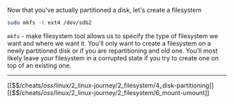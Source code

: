 Now that you've actually partitioned a disk, let's create a filesystem

``` bash
sudo mkfs -t ext4 /dev/sdb2
```

`mkfs` - make filesystem tool allows us to specify the type of filesystem we want and where we want it. 
You'll only want to create a filesystem on a newly partitioned disk or if you are repartitioning and old one. 
You'll most likely leave your filesystem in a corrupted state if you try to create one on top of an existing one. 

---
[[$$$/$cheats/$oss/$linux/2_linux-journey/2_filesystem/4_disk-partitioning]]
[[$$$/$cheats/$oss/$linux/2_linux-journey/2_filesystem/6_mount-umount]]
